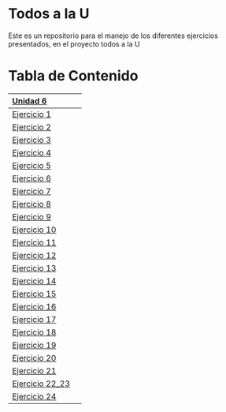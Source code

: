 # Todos a la U

Este es un repositorio para el manejo de los diferentes ejercicios presentados, en el proyecto todos a la U

# Tabla de Contenido

| [Unidad 6](https://github.com/nortigozab/Todos_a_la_U/tree/main/Unidad_6) |     |
| :------------------------------------------------------------------------ | --: |
| [Ejercicio 1](./Unidad_6/Ejercicio_1.js)                                  |     |
| [Ejercicio 2](./Unidad_6/Ejercicio_2.js)                                  |     |
| [Ejercicio 3](./Unidad_6/Ejercicio_3.js)                                  |     |
| [Ejercicio 4](./Unidad_6/Ejercicio_4.js)                                  |     |
| [Ejercicio 5](./Unidad_6/Ejercicio_5.js)                                  |     |
| [Ejercicio 6](./Unidad_6/Ejercicio_6.js)                                  |     |
| [Ejercicio 7](./Unidad_6/Ejercicio_7.js)                                  |     |
| [Ejercicio 8](./Unidad_6/Ejercicio_8.js)                                  |     |
| [Ejercicio 9](./Unidad_6/Ejercicio_9.js)                                  |     |
| [Ejercicio 10](./Unidad_6/Ejercicio_10.js)                                |     |
| [Ejercicio 11](./Unidad_6/Ejercicio_11.js)                                |     |
| [Ejercicio 12](./Unidad_6/Ejercicio_12.js)                                |     |
| [Ejercicio 13](./Unidad_6/Ejercicio_13.js)                                |     |
| [Ejercicio 14](./Unidad_6/Ejercicio_14.js)                                |     |
| [Ejercicio 15](./Unidad_6/Ejercicio_15.js)                                |     |
| [Ejercicio 16](./Unidad_6/Ejercicio_16.js)                                |     |
| [Ejercicio 17](./Unidad_6/Ejercicio_17.js)                                |     |
| [Ejercicio 18](./Unidad_6/Ejercicio_18.js)                                |     |
| [Ejercicio 19](./Unidad_6/Ejercicio_19)                                   |     |
| [Ejercicio 20](./Unidad_6/Ejercicio_20.js)                                |     |
| [Ejercicio 21](./Unidad_6/Ejercicio_21)                                   |     |
| [Ejercicio 22_23](./Unidad_6/Ejercicio_22_23)                             |     |
| [Ejercicio 24](./Unidad_6/Ejercicio_24)                                   |     |
